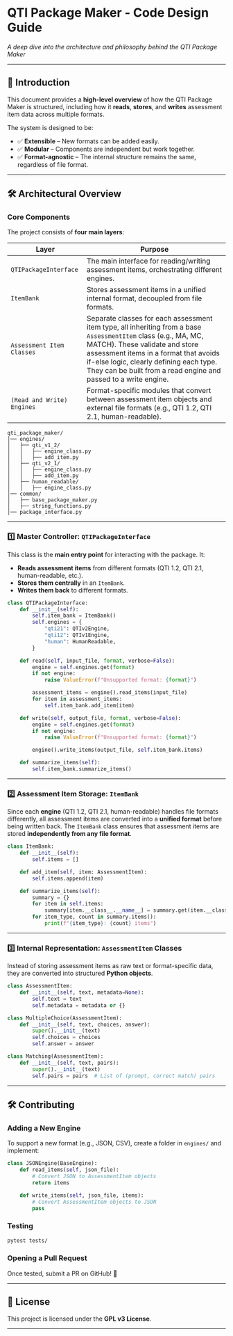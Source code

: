 # **QTI Package Maker - Code Design Guide**
_A deep dive into the architecture and philosophy behind the QTI Package Maker_

---

## **📌 Introduction**
This document provides a **high-level overview** of how the QTI Package Maker is structured, including how it **reads**, **stores**, and **writes** assessment item data across multiple formats.

The system is designed to be:
- ✅ **Extensible** – New formats can be added easily.
- ✅ **Modular** – Components are independent but work together.
- ✅ **Format-agnostic** – The internal structure remains the same, regardless of file format.

---

## **🛠️ Architectural Overview**

### **Core Components**
The project consists of **four main layers**:

| Layer | Purpose |
|--------|---------|
| `QTIPackageInterface` | The main interface for reading/writing assessment items, orchestrating different engines. |
| `ItemBank` | Stores assessment items in a unified internal format, decoupled from file formats. |
| `Assessment Item Classes` | Separate classes for each assessment item type, all inheriting from a base `AssessmentItem` class (e.g., MA, MC, MATCH). These validate and store assessment items in a format that avoids if-else logic, clearly defining each type. They can be built from a read engine and passed to a write engine. |
| `(Read and Write) Engines` | Format-specific modules that convert between assessment item objects and external file formats (e.g., QTI 1.2, QTI 2.1, human-readable). |

```
qti_package_maker/
│── engines/
│   ├── qti_v1_2/
│   │   ├── engine_class.py
│   │   ├── add_item.py
│   ├── qti_v2_1/
│   │   ├── engine_class.py
│   │   ├── add_item.py
│   ├── human_readable/
│   │   ├── engine_class.py
│── common/
│   ├── base_package_maker.py
│   ├── string_functions.py
│── package_interface.py
```

---

### **1️⃣ Master Controller: `QTIPackageInterface`**
This class is the **main entry point** for interacting with the package. It:
- **Reads assessment items** from different formats (QTI 1.2, QTI 2.1, human-readable, etc.).
- **Stores them centrally** in an `ItemBank`.
- **Writes them back** to different formats.

```python
class QTIPackageInterface:
    def __init__(self):
        self.item_bank = ItemBank()
        self.engines = {
            "qti21": QTIv2Engine,
            "qti12": QTIv1Engine,
            "human": HumanReadable,
        }

    def read(self, input_file, format, verbose=False):
        engine = self.engines.get(format)
        if not engine:
            raise ValueError(f"Unsupported format: {format}")

        assessment_items = engine().read_items(input_file)
        for item in assessment_items:
            self.item_bank.add_item(item)

    def write(self, output_file, format, verbose=False):
        engine = self.engines.get(format)
        if not engine:
            raise ValueError(f"Unsupported format: {format}")

        engine().write_items(output_file, self.item_bank.items)

    def summarize_items(self):
        self.item_bank.summarize_items()
```

---

### **2️⃣ Assessment Item Storage: `ItemBank`**
Since each **engine** (QTI 1.2, QTI 2.1, human-readable) handles file formats differently, all assessment items are converted into a **unified format** before being written back. The `ItemBank` class ensures that assessment items are stored **independently from any file format**.

```python
class ItemBank:
    def __init__(self):
        self.items = []

    def add_item(self, item: AssessmentItem):
        self.items.append(item)

    def summarize_items(self):
        summary = {}
        for item in self.items:
            summary[item.__class__.__name__] = summary.get(item.__class__.__name__, 0) + 1
        for item_type, count in summary.items():
            print(f"{item_type}: {count} items")
```

---

### **3️⃣ Internal Representation: `AssessmentItem` Classes**
Instead of storing assessment items as raw text or format-specific data, they are converted into structured **Python objects**.

```python
class AssessmentItem:
    def __init__(self, text, metadata=None):
        self.text = text
        self.metadata = metadata or {}

class MultipleChoice(AssessmentItem):
    def __init__(self, text, choices, answer):
        super().__init__(text)
        self.choices = choices
        self.answer = answer

class Matching(AssessmentItem):
    def __init__(self, text, pairs):
        super().__init__(text)
        self.pairs = pairs  # List of (prompt, correct match) pairs
```

---

## **🛠️ Contributing**

### **Adding a New Engine**
To support a new format (e.g., JSON, CSV), create a folder in `engines/` and implement:

```python
class JSONEngine(BaseEngine):
    def read_items(self, json_file):
        # Convert JSON to AssessmentItem objects
        return items

    def write_items(self, json_file, items):
        # Convert AssessmentItem objects to JSON
        pass
```

### **Testing**
```bash
pytest tests/
```

### **Opening a Pull Request**
Once tested, submit a PR on GitHub! 🎉

---

## **📜 License**
This project is licensed under the **GPL v3 License**.

---

